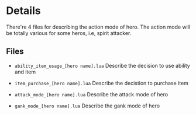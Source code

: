 # Details
There're 4 files for describing the action mode of hero. The action mode will be totally various for some heros, i.e, spirit attacker.

## Files
+ ```ability_item_usage_[hero name].lua```
Describe the decision to use ability and item

+ ```item_purchase_[hero name].lua```
Describe the decistion to purchase item

+ ```attack_mode_[hero name].lua```
Describe the attack mode of hero

+ ```gank_mode_[hero name].lua```
Describe the gank mode of hero
